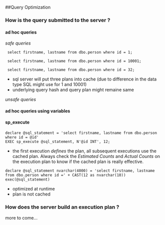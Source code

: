 ##Query Optimization

### How is the query submitted to the server ?

#### ad hoc queries

*safe queries*

```
 select firstname, lastname from dbo.person where id = 1;
 
 select firstname, lastname from dbo.person where id = 10001;

 select firstname, lastname from dbo.person where id = 32;
```
- sql server will put three plans into cache (due to difference in the data type SQL might use for 1 and 10001)
- underlying query hash and query plan might remaine same

*unsafe queries*


#### ad hoc queries using variables
 





#### sp_execute 

```
declare @sql_statement = 'select firstname, lastname from dbo.person where id = @id'
EXEC sp_execute @sql_statement, N'@id INT', 12;
```
 - the first execution *defines* the plan, all subsequent executions use the cached plan.
 Always check the _Estimated Counts_ and _Actual Counts_ on the execution plan to know if the cached plan is really effective.
 
```
declare @sql_statement nvarchar(4000) = 'select firstname, lastname from dbo.person where id =' + CAST(12 as nvarchar(10))
exec(@sql_statement)
```
 - optimized at runtime
 - plan is not cached
 



### How does the server build an execution plan ?

more to come...
